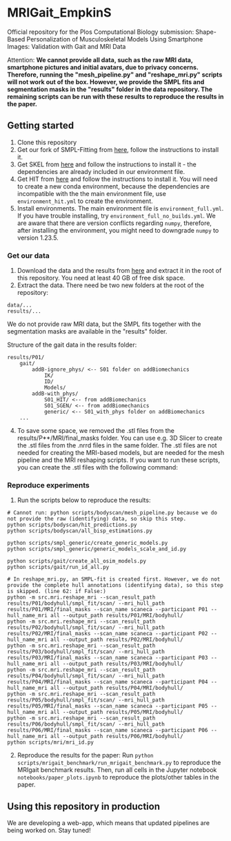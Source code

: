 # MRIGait_EmpkinS
Official repository for the Plos Computational Biology submission: Shape-Based Personalization of Musculoskeletal Models Using Smartphone Images: Validation with Gait and MRI Data

Attention:
**We cannot provide all data, such as the raw MRI data, smartphone pictures and initial avatars, due to privacy concerns. Therefore, running the "mesh_pipeline.py" and "reshape_mri.py" scripts will not work out of the box. However, we provide the SMPL fits and segmentation masks in the "results" folder in the data repository. The remaining scripts can be run with these results to reproduce the results in the paper.**

## Getting started

1. Clone this repository
2. Get our fork of SMPL-Fitting from [here](github), follow the instructions to install it.
3. Get SKEL from [here](github) and follow the instructions to install it - the dependencies are already included in our environment file.
4. Get HIT from [here](github) and follow the instructions to install it. You will need to create a new conda environment, because the dependencies are incompatible with the the main environment file, use `environment_hit.yml` to create the environment. 
5. Install environments. The main environment file is `environment_full.yml`. If you have trouble installing, try `environment_full_no_builds.yml`. We are aware that there are version conflicts regarding `numpy`, therefore, after installing the environment, you might need to downgrade `numpy` to version 1.23.5.

### Get our data
1. Download the data and the results from [here](todo) and extract it in the root of this repository. You need at least 40 GB of free disk space.
2. Extract the data. There need be two new folders at the root of the repository:
```
data/...
results/...
```
We do not provide raw MRI data, but the SMPL fits together with the segmentation masks are available in the "results" folder.

Structure of the gait data in the results folder:
```
results/P01/
    gait/
        addB-ignore_phys/ <-- S01 folder on addBiomechanics
            IK/
            ID/
            Models/
        addB-with_phys/
            S01_HIT/ <-- from addBiomechanics
            S01_SGEN/ <-- from addBiomechanics
            generic/ <-- S01_with_phys folder on addBiomechanics
    ...
```
4. To save some space, we removed the .stl files from the results/P**/MRI/final_masks folder. You can use e.g. 3D Slicer to create the .stl files from the .nrrd files in the same folder. The .stl files are not needed for creating the MRI-based models, but are needed for the mesh pipeline and the MRI reshaping scripts. If you want to run these scripts, you can create the .stl files with the following command:

### Reproduce experiments
1. Run the scripts below to reproduce the results:
```
# Cannot run: python scripts/bodyscan/mesh_pipeline.py because we do not provide the raw (identifying) data, so skip this step.
python scripts/bodyscan/hit_predictions.py
python scripts/bodyscan/all_bisp_estimations.py

python scripts/smpl_generic/create_generic_models.py
python scripts/smpl_generic/generic_models_scale_and_id.py

python scripts/gait/create_all_osim_models.py
python scripts/gait/run_id_all.py

# In reshape_mri.py, an SMPL-fit is created first. However, we do not provide the complete hull annotations (identifying data), so this step is skipped. (line 62: if False:)
python -m src.mri.reshape_mri --scan_result_path results/P01/bodyhull/smpl_fit/scan/ --mri_hull_path results/P01/MRI/final_masks --scan_name scaneca --participant P01 --hull_name_mri all --output_path results/P01/MRI/bodyhull/
python -m src.mri.reshape_mri --scan_result_path results/P02/bodyhull/smpl_fit/scan/ --mri_hull_path results/P02/MRI/final_masks --scan_name scaneca --participant P02 --hull_name_mri all --output_path results/P02/MRI/bodyhull/
python -m src.mri.reshape_mri --scan_result_path results/P03/bodyhull/smpl_fit/scan/ --mri_hull_path results/P03/MRI/final_masks --scan_name scaneca --participant P03 --hull_name_mri all --output_path results/P03/MRI/bodyhull/
python -m src.mri.reshape_mri --scan_result_path results/P04/bodyhull/smpl_fit/scan/ --mri_hull_path results/P04/MRI/final_masks --scan_name scaneca --participant P04 --hull_name_mri all --output_path results/P04/MRI/bodyhull/
python -m src.mri.reshape_mri --scan_result_path results/P05/bodyhull/smpl_fit/scan/ --mri_hull_path results/P05/MRI/final_masks --scan_name scaneca --participant P05 --hull_name_mri all --output_path results/P05/MRI/bodyhull/
python -m src.mri.reshape_mri --scan_result_path results/P06/bodyhull/smpl_fit/scan/ --mri_hull_path results/P06/MRI/final_masks --scan_name scaneca --participant P06 --hull_name_mri all --output_path results/P06/MRI/bodyhull/
python scripts/mri/mri_id.py
```
2. Reproduce the results for the paper:
Run `python scripts/mrigait_benchmark/run_mrigait_benchmark.py` to reproduce the MRIgait benchmark results. Then, run all cells in the Jupyter notebook `notebooks/paper_plots.ipynb` to reproduce the plots/other tables in the paper.

## Using this repository in production

We are developing a web-app, which means that updated pipelines are being worked on. Stay tuned!